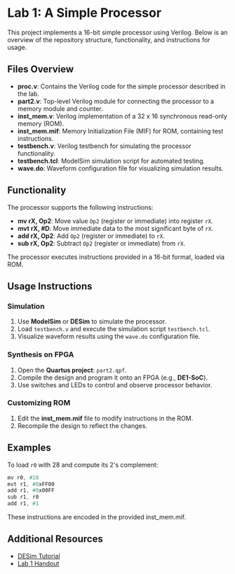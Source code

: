 # Lab 1: A Simple Processor

This project implements a 16-bit simple processor using Verilog. Below is an overview of the repository structure, functionality, and instructions for usage.

## **Files Overview**
- **proc.v**: Contains the Verilog code for the simple processor described in the lab.
- **part2.v**: Top-level Verilog module for connecting the processor to a memory module and counter.
- **inst_mem.v**: Verilog implementation of a 32 x 16 synchronous read-only memory (ROM).
- **inst_mem.mif**: Memory Initialization File (MIF) for ROM, containing test instructions.
- **testbench.v**: Verilog testbench for simulating the processor functionality.
- **testbench.tcl**: ModelSim simulation script for automated testing.
- **wave.do**: Waveform configuration file for visualizing simulation results.

## **Functionality**
The processor supports the following instructions:

- **mv rX, Op2**: Move value `Op2` (register or immediate) into register `rX`.
- **mvt rX, #D**: Move immediate data to the most significant byte of `rX`.
- **add rX, Op2**: Add `Op2` (register or immediate) to `rX`.
- **sub rX, Op2**: Subtract `Op2` (register or immediate) from `rX`.

The processor executes instructions provided in a 16-bit format, loaded via ROM.

## **Usage Instructions**

### **Simulation**
1. Use **ModelSim** or **DESim** to simulate the processor.
2. Load `testbench.v` and execute the simulation script `testbench.tcl`.
3. Visualize waveform results using the `wave.do` configuration file.

### **Synthesis on FPGA**
1. Open the **Quartus project**: `part2.qpf`.
2. Compile the design and program it onto an FPGA (e.g., **DE1-SoC**).
3. Use switches and LEDs to control and observe processor behavior.

### **Customizing ROM**
1. Edit the **inst_mem.mif** file to modify instructions in the ROM.
2. Recompile the design to reflect the changes.

## **Examples**

To load `r0` with 28 and compute its 2's complement:

```verilog
mv r0, #28
mvt r1, #0xFF00
add r1, #0x00FF
sub r1, r0
add r1, #1
```

These instructions are encoded in the provided inst_mem.mif.

## **Additional Resources**
- [DESim Tutorial](./DESim_Tutorial.pdf)
- [Lab 1 Handout](Lab1_Handout.pdf)
